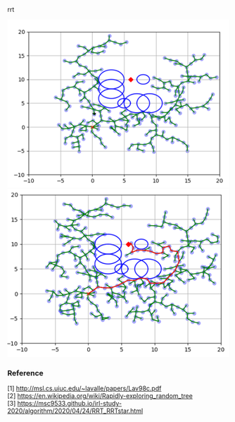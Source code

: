 rrt

![rrt1](https://github.com/hichoe95/RRT-Rapidly-Exploring-Random-Trees-/blob/main/rrt1.png?raw=true)  
![rrt2](https://github.com/hichoe95/RRT-Rapidly-Exploring-Random-Trees-/blob/main/rrt2.png?raw=true)  



### Reference

[1] http://msl.cs.uiuc.edu/~lavalle/papers/Lav98c.pdf  
[2] https://en.wikipedia.org/wiki/Rapidly-exploring_random_tree  
[3] https://msc9533.github.io/irl-study-2020/algorithm/2020/04/24/RRT_RRTstar.html  
